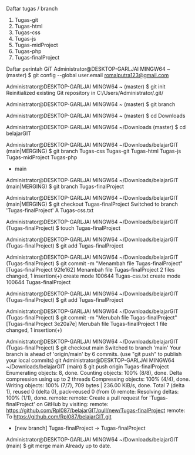Daftar tugas / branch

1. Tugas-git
2. Tugas-html
3. Tugas-css
4. Tugas-js
5. Tugas-midProject
6. Tugas-php
7. Tugas-finalProject

Daftar perintah GiT
Administrator@DESKTOP-GARLJAI MINGW64 ~ (master)
$ git config --global user.email
romalputra123@gmail.com

Administrator@DESKTOP-GARLJAI MINGW64 ~ (master)
$ git init
Reinitialized existing Git repository in C:/Users/Administrator/.git/

Administrator@DESKTOP-GARLJAI MINGW64 ~ (master)
$ git branch

Administrator@DESKTOP-GARLJAI MINGW64 ~ (master)
$ cd Downloads

Administrator@DESKTOP-GARLJAI MINGW64 ~/Downloads (master)
$ cd belajarGIT

Administrator@DESKTOP-GARLJAI MINGW64 ~/Downloads/belajarGIT (main|MERGING)
$ git branch
  Tugas-css
  Tugas-git
  Tugas-html
  Tugas-js
  Tugas-midProject
  Tugas-php
* main

Administrator@DESKTOP-GARLJAI MINGW64 ~/Downloads/belajarGIT (main|MERGING)
$ git branch Tugas-finalProject

Administrator@DESKTOP-GARLJAI MINGW64 ~/Downloads/belajarGIT (main|MERGING)
$ git checkout Tugas-finalProject
Switched to branch 'Tugas-finalProject'
A       Tugas-css.txt

Administrator@DESKTOP-GARLJAI MINGW64 ~/Downloads/belajarGIT (Tugas-finalProject)
$ touch Tugas-finalProject

Administrator@DESKTOP-GARLJAI MINGW64 ~/Downloads/belajarGIT (Tugas-finalProject)
$ git add Tugas-finalProject

Administrator@DESKTOP-GARLJAI MINGW64 ~/Downloads/belajarGIT (Tugas-finalProject)
$ git commit -m "Menambah file Tugas-finalProject"
[Tugas-finalProject 92fe162] Menambah file Tugas-finalProject
 2 files changed, 1 insertion(+)
 create mode 100644 Tugas-css.txt
 create mode 100644 Tugas-finalProject

Administrator@DESKTOP-GARLJAI MINGW64 ~/Downloads/belajarGIT (Tugas-finalProject)
$ git add Tugas-finalProject

Administrator@DESKTOP-GARLJAI MINGW64 ~/Downloads/belajarGIT (Tugas-finalProject)
$ git commit -m "Merubah file Tugas-finalProject"
[Tugas-finalProject 3e20a7e] Merubah file Tugas-finalProject
 1 file changed, 1 insertion(+)

Administrator@DESKTOP-GARLJAI MINGW64 ~/Downloads/belajarGIT (Tugas-finalProject)
$ git checkout main
Switched to branch 'main'
Your branch is ahead of 'origin/main' by 6 commits.
  (use "git push" to publish your local commits)
git
Administrator@DESKTOP-GARLJAI MINGW64 ~/Downloads/belajarGIT (main)
$ git push origin Tugas-finalProject
Enumerating objects: 8, done.
Counting objects: 100% (8/8), done.
Delta compression using up to 2 threads
Compressing objects: 100% (4/4), done.
Writing objects: 100% (7/7), 709 bytes | 236.00 KiB/s, done.
Total 7 (delta 1), reused 0 (delta 0), pack-reused 0 (from 0)
remote: Resolving deltas: 100% (1/1), done.
remote:
remote: Create a pull request for 'Tugas-finalProject' on GitHub by visiting:
remote:      https://github.com/Rpl087/belajarGIT/pull/new/Tugas-finalProject
remote:
To https://github.com/Rpl087/belajarGIT.git
 * [new branch]      Tugas-finalProject -> Tugas-finalProject

Administrator@DESKTOP-GARLJAI MINGW64 ~/Downloads/belajarGIT (main)
$ git merge main
Already up to date.
